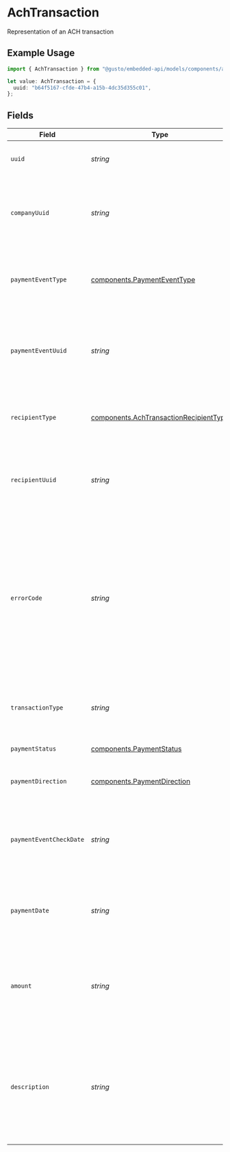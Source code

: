 # AchTransaction

Representation of an ACH transaction

## Example Usage

```typescript
import { AchTransaction } from "@gusto/embedded-api/models/components/achtransaction.js";

let value: AchTransaction = {
  uuid: "b64f5167-cfde-47b4-a15b-4dc35d355c01",
};
```

## Fields

| Field                                                                                                                                                                                                                                                                     | Type                                                                                                                                                                                                                                                                      | Required                                                                                                                                                                                                                                                                  | Description                                                                                                                                                                                                                                                               |
| ------------------------------------------------------------------------------------------------------------------------------------------------------------------------------------------------------------------------------------------------------------------------- | ------------------------------------------------------------------------------------------------------------------------------------------------------------------------------------------------------------------------------------------------------------------------- | ------------------------------------------------------------------------------------------------------------------------------------------------------------------------------------------------------------------------------------------------------------------------- | ------------------------------------------------------------------------------------------------------------------------------------------------------------------------------------------------------------------------------------------------------------------------- |
| `uuid`                                                                                                                                                                                                                                                                    | *string*                                                                                                                                                                                                                                                                  | :heavy_check_mark:                                                                                                                                                                                                                                                        | Unique identifier of an ACH transaction                                                                                                                                                                                                                                   |
| `companyUuid`                                                                                                                                                                                                                                                             | *string*                                                                                                                                                                                                                                                                  | :heavy_minus_sign:                                                                                                                                                                                                                                                        | Unique identifier of the company to which the ACH transaction belongs                                                                                                                                                                                                     |
| `paymentEventType`                                                                                                                                                                                                                                                        | [components.PaymentEventType](../../models/components/paymenteventtype.md)                                                                                                                                                                                                | :heavy_minus_sign:                                                                                                                                                                                                                                                        | The type of payment event associated with the ACH transaction                                                                                                                                                                                                             |
| `paymentEventUuid`                                                                                                                                                                                                                                                        | *string*                                                                                                                                                                                                                                                                  | :heavy_minus_sign:                                                                                                                                                                                                                                                        | Unique identifier for the payment event associated with the ACH transaction                                                                                                                                                                                               |
| `recipientType`                                                                                                                                                                                                                                                           | [components.AchTransactionRecipientType](../../models/components/achtransactionrecipienttype.md)                                                                                                                                                                          | :heavy_minus_sign:                                                                                                                                                                                                                                                        | The type of recipient associated with the ACH transaction                                                                                                                                                                                                                 |
| `recipientUuid`                                                                                                                                                                                                                                                           | *string*                                                                                                                                                                                                                                                                  | :heavy_minus_sign:                                                                                                                                                                                                                                                        | Unique identifier for the recipient associated with the ACH transaction                                                                                                                                                                                                   |
| `errorCode`                                                                                                                                                                                                                                                               | *string*                                                                                                                                                                                                                                                                  | :heavy_minus_sign:                                                                                                                                                                                                                                                        | The error code associated with the ACH transaction, if any. If there is no error on the ACH transaction, this field will be nil. See [this article](https://engineering.gusto.com/how-ach-works-a-developer-perspective-part-2/) for a complete list of ACH return codes. |
| `transactionType`                                                                                                                                                                                                                                                         | *string*                                                                                                                                                                                                                                                                  | :heavy_minus_sign:                                                                                                                                                                                                                                                        | The type of transaction associated with the ACH transaction                                                                                                                                                                                                               |
| `paymentStatus`                                                                                                                                                                                                                                                           | [components.PaymentStatus](../../models/components/paymentstatus.md)                                                                                                                                                                                                      | :heavy_minus_sign:                                                                                                                                                                                                                                                        | The status of the ACH transaction                                                                                                                                                                                                                                         |
| `paymentDirection`                                                                                                                                                                                                                                                        | [components.PaymentDirection](../../models/components/paymentdirection.md)                                                                                                                                                                                                | :heavy_minus_sign:                                                                                                                                                                                                                                                        | The direction of the payment                                                                                                                                                                                                                                              |
| `paymentEventCheckDate`                                                                                                                                                                                                                                                   | *string*                                                                                                                                                                                                                                                                  | :heavy_minus_sign:                                                                                                                                                                                                                                                        | The date of the payment event check associated with the ACH transaction                                                                                                                                                                                                   |
| `paymentDate`                                                                                                                                                                                                                                                             | *string*                                                                                                                                                                                                                                                                  | :heavy_minus_sign:                                                                                                                                                                                                                                                        | The date of the payment associated with the ACH transaction                                                                                                                                                                                                               |
| `amount`                                                                                                                                                                                                                                                                  | *string*                                                                                                                                                                                                                                                                  | :heavy_minus_sign:                                                                                                                                                                                                                                                        | The amount of money moved by the ACH transaction. This amount is always non-negative.                                                                                                                                                                                     |
| `description`                                                                                                                                                                                                                                                             | *string*                                                                                                                                                                                                                                                                  | :heavy_minus_sign:                                                                                                                                                                                                                                                        | The description of the ACH transaction. Can be used to identify the ACH transaction on the recipient's bank statement.                                                                                                                                                    |